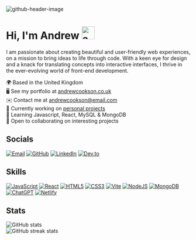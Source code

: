 ![github-header-image](https://github.com/andyc90/andyc90/assets/127922140/590ef261-b848-4c9b-a981-3ff9408bf0e5)

# Hi, I'm Andrew <img src="https://github.com/andyc90/andyc90/assets/127922140/9fdb21c9-a4b4-4a07-afaf-de18cce882ae" width="35" height="35" alt="animated-wave">

I am passionate about creating beautiful and user-friendly web experiences, on a mission to bring ideas to life through code. With a keen eye for design and a knack for translating concepts into interactive interfaces, I thrive in the ever-evolving world of front-end development.

🌍 Based in the United Kingdom  
🖥️ See my portfolio at [andrewcookson.co.uk](http://andrewcookson.co.uk)  
✉️ Contact me at [andrewcookson@email.com](mailto:andrewcookson@email.com)  
🚀 Currently working on [personal projects](http://github.com/andyc90?tab=projects)  
🧠 Learning Javascript, React, MySQL & MongoDB  
🤝 Open to collaborating on interesting projects

## Socials

[![Email](https://img.shields.io/badge/-Email-21262D?style=for-the-badge&logo=gmail&logoColor=EA4335)](mailto:andrewcookson@email.com) [![GitHub](https://img.shields.io/badge/-GitHub-21262D?style=for-the-badge&logo=github&logoColor=ffffff)](https://www.github.com/andyc90) [![LinkedIn](https://img.shields.io/badge/-LinkedIn-21262D?style=for-the-badge&logo=linkedin&logoColor=0B66C2)](https://www.linkedin.com/in/andrewcookson1990) [![Dev.to](https://img.shields.io/badge/-Dev.to-21262D?style=for-the-badge&logo=dev.to&logoColor=0A0A0A)](https://dev.to/andyc90)

## Skills

[![JavaScript](https://img.shields.io/badge/-JavaScript-21262D?style=for-the-badge&logo=javascript&logoColor=F7DF1E)](https://developer.mozilla.org/en-US/docs/Web/JavaScript) [![React](https://img.shields.io/badge/-React-21262D?style=for-the-badge&logo=react&logoColor=61DAFB)](https://reactjs.org/docs/getting-started) [![HTML5](https://img.shields.io/badge/-HTML5-21262D?style=for-the-badge&logo=html5&logoColor=E34F26)](https://developer.mozilla.org/en-US/docs/Web/HTML) [![CSS3](https://img.shields.io/badge/-CSS3-21262D?style=for-the-badge&logo=css3&logoColor=1572B6)](https://developer.mozilla.org/en-US/docs/Web/CSS) [![Vite](https://img.shields.io/badge/-Vite-21262D?style=for-the-badge&logo=vite&logoColor=646CFF)](https://vitejs.dev/guide) [![NodeJS](https://img.shields.io/badge/-Node.js-21262D?style=for-the-badge&logo=node.js&logoColor=339933)](https://nodejs.org/en/docs) [![MongoDB](https://img.shields.io/badge/-MongoDB-21262D?style=for-the-badge&logo=mongodb&logoColor=47A248)](https://docs.mongodb.com/) [![ChatGPT](https://img.shields.io/badge/-ChatGPT-21262D?style=for-the-badge&logo=openai&logoColor=0082C4)](https://www.openai.com/gpt) [![Netlify](https://img.shields.io/badge/-Netlify-21262D?style=for-the-badge&logo=netlify&logoColor=00C7B7)](https://docs.netlify.com/)

## Stats

![GitHub stats](https://github-readme-stats.vercel.app/api?username=andyc90&show_icons=true&count_private=true&title_color=ffffff&text_color=ffffff&icon_color=ffffff&bg_color=21262D&hide_border=true&show_icons=true&border_radius=0)  
![GitHub streak stats](https://github-readme-streak-stats.herokuapp.com/?user=andyc90&stroke=ffffff&background=21262D&ring=ffffff&fire=ffffff&currStreakNum=ffffff&currStreakLabel=ffffff&sideNums=ffffff&sideLabels=ffffff&dates=ffffff&hide_border=true&border_radius=0)
